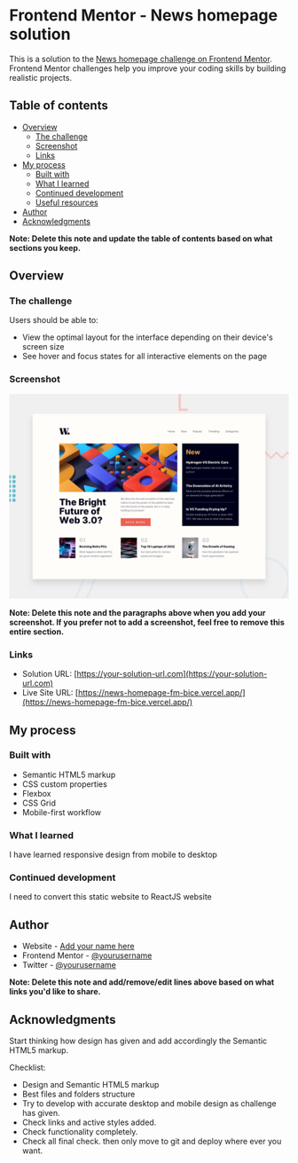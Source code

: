 # Frontend Mentor - News homepage solution

This is a solution to the [News homepage challenge on Frontend Mentor](https://www.frontendmentor.io/challenges/news-homepage-H6SWTa1MFl). Frontend Mentor challenges help you improve your coding skills by building realistic projects. 

## Table of contents

- [Overview](#overview)
  - [The challenge](#the-challenge)
  - [Screenshot](#screenshot)
  - [Links](#links)
- [My process](#my-process)
  - [Built with](#built-with)
  - [What I learned](#what-i-learned)
  - [Continued development](#continued-development)
  - [Useful resources](#useful-resources)
- [Author](#author)
- [Acknowledgments](#acknowledgments)

**Note: Delete this note and update the table of contents based on what sections you keep.**

## Overview

### The challenge

Users should be able to:

- View the optimal layout for the interface depending on their device's screen size
- See hover and focus states for all interactive elements on the page

### Screenshot

![Design preview for the News homepage coding challenge](./design/desktop-preview.jpg)

**Note: Delete this note and the paragraphs above when you add your screenshot. If you prefer not to add a screenshot, feel free to remove this entire section.**

### Links

- Solution URL: [https://your-solution-url.com](https://your-solution-url.com)
- Live Site URL: [https://news-homepage-fm-bice.vercel.app/](https://news-homepage-fm-bice.vercel.app/)

## My process

### Built with

- Semantic HTML5 markup
- CSS custom properties
- Flexbox
- CSS Grid
- Mobile-first workflow

### What I learned
I have learned responsive design from mobile to desktop

### Continued development

I need to convert this static website to ReactJS website

## Author

- Website - [Add your name here](https://www.your-site.com)
- Frontend Mentor - [@yourusername](https://www.frontendmentor.io/profile/yourusername)
- Twitter - [@yourusername](https://www.twitter.com/yourusername)

**Note: Delete this note and add/remove/edit lines above based on what links you'd like to share.**

## Acknowledgments

Start thinking how design has given and add accordingly the Semantic HTML5 markup.

Checklist:
- Design and Semantic HTML5 markup
- Best files and folders structure
- Try to develop with accurate desktop and mobile design as challenge has given.
- Check links and active styles added.
- Check functionality completely.
- Check all final check. then only move to git and deploy where ever you want.
